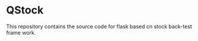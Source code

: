 QStock
======

This repository contains the source code for flask based cn stock back-test frame work.



